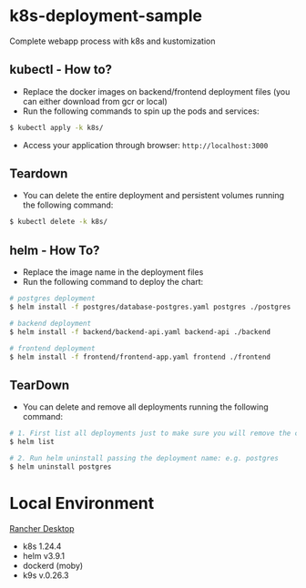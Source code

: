# k8s-deployment-sample
Complete webapp process with k8s and kustomization

## kubectl - How to?
* Replace the docker images on backend/frontend deployment files (you can either download from gcr or local)
* Run the following commands to spin up the pods and services:
```bash
$ kubectl apply -k k8s/
```
* Access your application through browser: `http://localhost:3000`

## Teardown
* You can delete the entire deployment and persistent volumes running the following command:
```bash
$ kubectl delete -k k8s/
```

## helm - How To?
* Replace the image name in the deployment files
* Run the following command to deploy the chart:
```bash
# postgres deployment
$ helm install -f postgres/database-postgres.yaml postgres ./postgres

# backend deployment
$ helm install -f backend/backend-api.yaml backend-api ./backend

# frontend deployment
$ helm install -f frontend/frontend-app.yaml frontend ./frontend
```
## TearDown
* You can delete and remove all deployments running the following command:
```bash
# 1. First list all deployments just to make sure you will remove the correct one:
$ helm list

# 2. Run helm uninstall passing the deployment name: e.g. postgres
$ helm uninstall postgres
```
# Local Environment
[Rancher Desktop](https://rancherdesktop.io/)
* k8s 1.24.4
* helm v3.9.1
* dockerd (moby)
* k9s v.0.26.3
